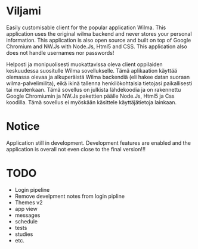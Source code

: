 # Viljami

Easily customisable client for the popular application Wilma. This application uses the original wilma backend and never stores your personal information.
This application is also open source and built on top of Google Chromium and NW.Js with Node.Js, Html5 and CSS.
This application also does not handle usernames nor passwords!

Helposti ja monipuolisesti muokattavissa oleva client oppilaiden keskuudessa suositulle Wilma sovellukselle. Tämä aplikaation käyttää olemassa olevaa ja alkuperäistä Wilma backendiä (eli hakee datan suoraan wilma-palvelimilita), eikä ikinä tallenna henkilökohtaisia tietojasi paikallisesti tai muutenkaan.
Tämä sovellus on julkista lähdekoodia ja on rakennettu Google Chromiumin ja NW.Js pakettien päälle Node.Js, Html5 ja Css koodilla.
Tämä sovellus ei myöskään käsittele käyttäjätietoja lainkaan.

# Notice
Application still in development. Development features are enabled and the application is overall not even close to the final version!!!

# TODO
- Login pipeline
- Remove develpment notes from login pipline
- Themes v2
- app view
- messages
- schedule
- tests
- studies
- etc.
